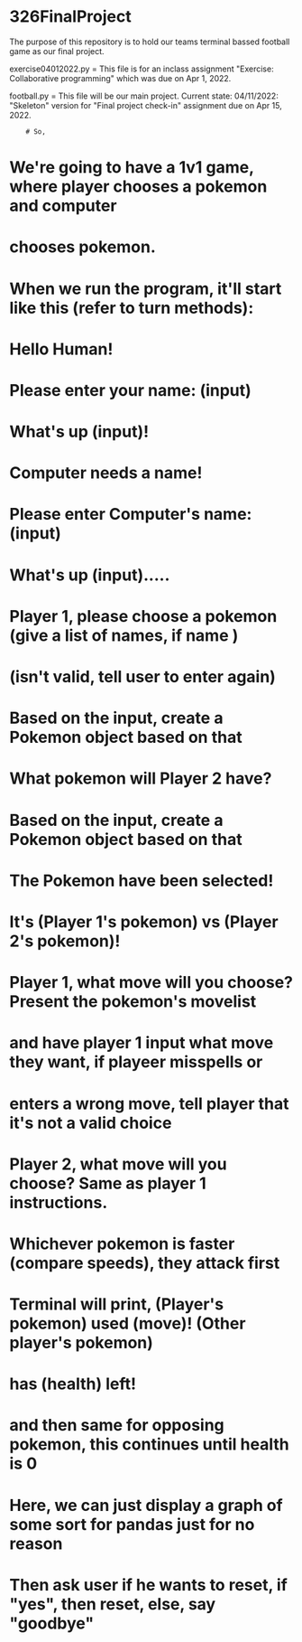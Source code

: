 # 326FinalProject
The purpose of this repository is to hold our teams terminal bassed football game as our final project.   

exercise04012022.py = This file is for an inclass assignment "Exercise: Collaborative programming" which was due on Apr 1, 2022.

football.py = This file will be our main project. 
    Current state:
        04/11/2022: "Skeleton" version for "Final project check-in" assignment due on Apr 15, 2022.

        # So,
# We're going to have a 1v1 game, where player chooses a pokemon and computer
# chooses pokemon.

# When we run the program, it'll start like this (refer to turn methods):

# Hello Human!
# Please enter your name: (input)
# What's up (input)!

# Computer needs a name!
# Please enter Computer's name: (input)
# What's up (input).....
#
# Player 1, please choose a pokemon (give a list of names, if name )
#                                   (isn't valid, tell user to enter again)
#
# Based on the input, create a Pokemon object based on that
#
# What pokemon will Player 2 have?
# Based on the input, create a Pokemon object based on that
#
#
# The Pokemon have been selected!
# It's (Player 1's pokemon) vs (Player 2's pokemon)!
#
#
# Player 1, what move will you choose? Present the pokemon's movelist
# and have player 1 input what move they want, if playeer misspells or
# enters a wrong move, tell player that it's not a valid choice
#
# Player 2, what move will you choose? Same as player 1 instructions.
#
# Whichever pokemon is faster (compare speeds), they attack first
#
#
# Terminal will print, (Player's pokemon) used (move)! (Other player's pokemon)
# has (health) left!
#
# and then same for opposing pokemon, this continues until health is 0
#
#
# Here, we can just display a graph of some sort for pandas just for no reason
#
# Then ask user if he wants to reset, if "yes", then reset, else, say "goodbye"
#
#